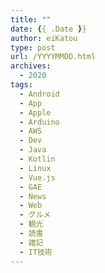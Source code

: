 ```yaml
---
title: ""
date: {{ .Date }}
author: eiKatou
type: post
url: /YYYYMMDD.html
archives:
  - 2020
tags:
  - Android
  - App
  - Apple
  - Arduino
  - AWS
  - Dev
  - Java
  - Kotlin
  - Linux
  - Vue.js
  - GAE
  - News
  - Web
  - グルメ
  - 観光
  - 読書
  - 雑記
  - IT技術
---
```



<!--more-->
